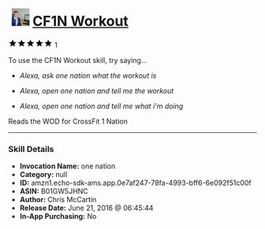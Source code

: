 # &nbsp;<img src="skill_icon" alt="CF1N Workout icon" width="36"> [CF1N Workout](http://alexa.amazon.com/#skills/amzn1.echo-sdk-ams.app.0e7af247-78fa-4993-bff6-6e092f51c00f)
![5 stars](../../images/ic_star_black_18dp_1x.png)![5 stars](../../images/ic_star_black_18dp_1x.png)![5 stars](../../images/ic_star_black_18dp_1x.png)![5 stars](../../images/ic_star_black_18dp_1x.png)![5 stars](../../images/ic_star_black_18dp_1x.png) 1

To use the CF1N Workout skill, try saying...

* *Alexa, ask one nation what the workout is*

* *Alexa, open one nation and tell me the workout*

* *Alexa, open one nation and tell me what i'm doing*

Reads the WOD for CrossFit 1 Nation

***

### Skill Details

* **Invocation Name:** one nation
* **Category:** null
* **ID:** amzn1.echo-sdk-ams.app.0e7af247-78fa-4993-bff6-6e092f51c00f
* **ASIN:** B01GW5JHNC
* **Author:** Chris McCartin
* **Release Date:** June 21, 2016 @ 06:45:44
* **In-App Purchasing:** No
